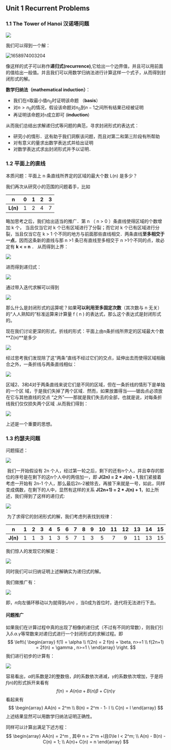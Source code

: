 ## Unit 1 Recurrent Problems

### 1.1 The Tower of Hanoi 汉诺塔问题

![](img/1-1-1.png)

我们可以得到一个解：

![1658974003204](img/1-1-2.png)

像这样的式子可以称作**递归式(recurrence)**,它给出一个边界值，并且可以用前面的值给出一般值。并且我们可以用数学归纳法进行计算这样一个式子，从而得到封闭形式的解。

**数学归纳法（mathematical induction）**：

- 我们在$n$取最小值$n_0$时证明该命题 （**basis**）
- 对$n>n_0$的情况，假设该命题对$n_0$到$n-1$之间所有结果已经被证明
- 再证明该命题对`n`成立即可 (**induction**)

从而我们总结出求解递归式等问题的典范，寻求封闭形式的表达式：

- 研究小的情形．这有助于我们洞察该问题，而且对第二和第三阶段有所帮助 
- 对有意义的量求出数学表达式并给出证明
- 对数学表达式求出封闭形式并予以证明．

### 1.2 平面上的直线

本质问题：平面上 n 条直线所界定的区域的最大个数 L(n) 是多少？ 

我们再次从研究小的范围的问题着手，比如

| **n**    | 0    | 1    | 2    | 3    |
| -------- | ---- | ---- | ---- | ---- |
| **L(n)** | 1    | 2    | 4    | 7    |

略加思考之后，我们给出适当的推广．第 n （ n > 0 ）条直线使得区域的个数增加 k 个， 当且仅当它对 k 个已有区域进行了分裂；而它对 k 个已有区域进行分裂，当且仅当它在 k > 1 个不同的地方与前面那些直线相交．两条直线**至多相交于一点**，因而这条新的直线与那 n >1 条已有直线至多相交于 n >1个不同的点，故必定有 **k < = n**  ． 从而得到上界：

![](img/1-1-3.png)

进而得到递归式：

![](img/1-1-4.png)

通过带入迭代求解可以得到

![](img/1-1-5.png)

那么什么是封闭形式的运算呢？如果**可以利用至多固定次数**（其次数与 n 无关）的“人人熟知的”标准运算来计算量 f ( n ) 的表达式，那么这个表达式是封闭形式的。

现在我们讨论更深的形式，折线的形式：平面上由n条折线所界定的区域最大个数**Z(n)**是多少

![](img/1-1-6.png)

经过思考我们发现除了这“两条”直线不经过它们的交点，延伸出去而使得区域相融合之外，一条折线与两条直线相似： 

![](img/1-1-7.png)

​	区域2、3和4对于两条直线来说它们是不同的区域，但在一条折线的情形下是单独的一个区 域，于是我们失掉了两个区域．然而，如果放置得当——锯齿点必须放在它与其他直线的交点 “之外”——那就是我们失去的全部，也就是说，对每条折线我们仅仅损失两个区域 .从而我们得到：

![](img/1-1-8.png)

上述是一个重要的思想。

### 1.3 约瑟夫问题

问题描述：

![](img/1-3-1.png)

​	我们一开始假设有 2n 个人，经过第一轮之后，剩下的还有n个人，并且幸存的那位的序号是在剩下的这n个人中的两倍加一，即 **J(2n) = 2 * J(n) - 1**,我们紧接着考虑一开始有 2n-1 个人，那么最后2n-2被除去，再接下来就是一号，如此，同样变成偶数，在剩下的人中，显然有这样的关系 **J(2n+1) = 2 * J(n) + 1**，如上所述，我们得到了这样的递归式:

![](img/1-3-2.png)

​	为了求得它的封闭形式的解，我们考虑列表找到规律：

|    n     |  1   |  2   |  3   |  4   |  5   |  6   |  7   |  8   |  9   |  10  |  11  |  12  |  13  |  14  |  15  |
| :------: | :--: | :--: | :--: | :--: | :--: | :--: | :--: | :--: | :--: | :--: | :--: | :--: | :--: | :--: | :--: |
| **J(n)** |  1   |  1   |  3   |  1   |  3   |  5   |  7   |  1   |  3   |  5   |  7   |  9   |  11  |  13  |  15  |

我们惊人的发现它的解是：

![](img/1-3-3.png)

同时我们可以归纳证明上述解确实为递归式的解。

我们做推广有：

![](img/1-3-4.png)

即，$n$向左循环移动以为就得到$J(n)$ ，当$0$成为首位时，迭代将无法进行下去。

#### 问题推广

如果我们在计算过程中真的出现了相像的递归式（不过有不同的常数），则我们引入$\delta .\alpha .\gamma$等常数来对递归式进行一个封闭形式的求解过程。即
$$
\left\{
	\begin{array}
		f(1) = \alpha \\
		f(2n)  = 2 f(n) + \beta, n>=1 \\
		f(2n+1) = 2f(n)  + \gamma , n>=1 \
	\end{array}
\right.
$$
我们进行初步的计算有：

![](img/1-3-5.png)

容易看出，$\alpha$的系数是2的整数倍，$\beta$的系数依次递减，$\gamma$的系数依次增加，于是将$f(n)$的形式拆开来看有
$$
f(n) = A(n)  \alpha+B(n)\beta+C(n)\gamma
$$
看起来有
$$
\begin{array}
	AA(n) = 2^m  \\
	B(n) = 2^m - 1- l \\
	C(n) = l
\end{array}
$$
上述结果显然可以用数学归纳法证明正确性。

同样可以计算出满足下述方程：
$$
\begin{array}
	AA(n) = 2^m , 其中 n = 2^m +l且0\le l < 2^m; \\
	A(n) - B(n) - C(n) = 1; \\
	A(n)+ C(n) = n
\end{array}
$$
